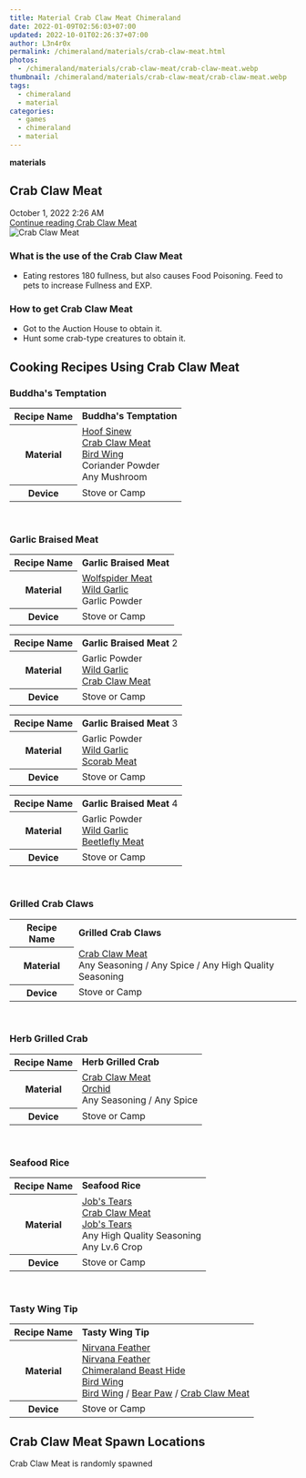 ```yaml
---
title: Material Crab Claw Meat Chimeraland
date: 2022-01-09T02:56:03+07:00
updated: 2022-10-01T02:26:37+07:00
author: L3n4r0x
permalink: /chimeraland/materials/crab-claw-meat.html
photos:
  - /chimeraland/materials/crab-claw-meat/crab-claw-meat.webp
thumbnail: /chimeraland/materials/crab-claw-meat/crab-claw-meat.webp
tags:
  - chimeraland
  - material
categories:
  - games
  - chimeraland
  - material
---
```


<link
  rel="stylesheet"
  href="https://rawcdn.githack.com/dimaslanjaka/Web-Manajemen/870a349/css/bootstrap-5-3-0-alpha3-wrapper.css"
/>
<section id="bootstrap-wrapper">
  <div data-bs-theme="dark">
    <div
      class="row g-0 border rounded overflow-hidden flex-md-row mb-4 shadow-sm position-relative bg-dark text-light"
    >
      <div class="col p-4 d-flex flex-column position-static">
        <strong class="d-inline-block mb-2 text-success">materials</strong>
        <h2 class="mb-0">Crab Claw Meat</h2>
        <div class="mb-1 text-muted">October 1, 2022 2:26 AM</div>
        <a
          href="/chimeraland/materials/crab-claw-meat.html"
          class="stretched-link d-none text-primary"
          >Continue reading Crab Claw Meat</a
        >
      </div>
      <div class="col-auto d-none d-md-block d-lg-block">
        <img
          src="https://www.webmanajemen.com/chimeraland/materials/crab-claw-meat/crab-claw-meat.webp"
          alt="Crab Claw Meat"
        />
      </div>
    </div>
    <div class="row">
      <div class="col-lg-6 col-12 mb-2">
        <div class="card">
          <div class="card-body">
            <h3 class="card-title">What is the use of the Crab Claw Meat</h3>
            <div class="card-text">
              <ul>
                <li>
                  Eating restores 180 fullness, but also causes Food Poisoning.
                  Feed to pets to increase Fullness and EXP.
                </li>
              </ul>
            </div>
          </div>
        </div>
      </div>
      <div class="col-lg-6 col-12 mb-2">
        <div class="card">
          <div class="card-body">
            <h3 class="card-title">How to get Crab Claw Meat</h3>
            <div class="card-text">
              <ul>
                <li>Got to the Auction House to obtain it.</li>
                <li>Hunt some crab-type creatures to obtain it.</li>
              </ul>
            </div>
          </div>
        </div>
      </div>
      <div class="col-12 mb-2">
        <h2 id="cookable">Cooking Recipes Using Crab Claw Meat</h2>
        <div id="recipe-buddhas-temptation">
          <h3 id="item-buddhas-temptation">Buddha&#x27;s Temptation</h3>
          <div class="mb-2">
            <table class="table">
              <tr>
                <th>Recipe Name</th>
                <td><b>Buddha&#x27;s Temptation</b></td>
              </tr>
              <tr>
                <th>Material</th>
                <td>
                  <a
                    class="text-decoration-none text-primary"
                    href="/chimeraland/materials/hoof-sinew.html"
                    >Hoof Sinew</a
                  ><br /><a
                    class="text-decoration-none text-primary"
                    href="/chimeraland/materials/crab-claw-meat.html"
                    >Crab Claw Meat</a
                  ><br /><a
                    class="text-decoration-none text-primary"
                    href="/chimeraland/materials/bird-wing.html"
                    >Bird Wing</a
                  ><br />Coriander Powder<br />Any Mushroom
                </td>
              </tr>
              <tr>
                <th>Device</th>
                <td>Stove or Camp</td>
              </tr>
            </table>
          </div>
        </div>
        <br />
        <div id="recipe-garlic-braised-meat">
          <h3 id="item-garlic-braised-meat">Garlic Braised Meat</h3>
          <div class="mb-2">
            <table class="table">
              <tr>
                <th>Recipe Name</th>
                <td><b>Garlic Braised Meat</b></td>
              </tr>
              <tr>
                <th>Material</th>
                <td>
                  <a
                    class="text-decoration-none text-primary"
                    href="/chimeraland/materials/wolfspider-meat.html"
                    >Wolfspider Meat</a
                  ><br /><a
                    class="text-decoration-none text-primary"
                    href="/chimeraland/materials/wild-garlic.html"
                    >Wild Garlic</a
                  ><br />Garlic Powder
                </td>
              </tr>
              <tr>
                <th>Device</th>
                <td>Stove or Camp</td>
              </tr>
            </table>
          </div>
          <div class="mb-2">
            <table class="table">
              <tr>
                <th>Recipe Name</th>
                <td><b>Garlic Braised Meat</b> 2</td>
              </tr>
              <tr>
                <th>Material</th>
                <td>
                  Garlic Powder<br /><a
                    class="text-decoration-none text-primary"
                    href="/chimeraland/materials/wild-garlic.html"
                    >Wild Garlic</a
                  ><br /><a
                    class="text-decoration-none text-primary"
                    href="/chimeraland/materials/crab-claw-meat.html"
                    >Crab Claw Meat</a
                  >
                </td>
              </tr>
              <tr>
                <th>Device</th>
                <td>Stove or Camp</td>
              </tr>
            </table>
          </div>
          <div class="mb-2">
            <table class="table">
              <tr>
                <th>Recipe Name</th>
                <td><b>Garlic Braised Meat</b> 3</td>
              </tr>
              <tr>
                <th>Material</th>
                <td>
                  Garlic Powder<br /><a
                    class="text-decoration-none text-primary"
                    href="/chimeraland/materials/wild-garlic.html"
                    >Wild Garlic</a
                  ><br /><a
                    class="text-decoration-none text-primary"
                    href="/chimeraland/materials/scorab-meat.html"
                    >Scorab Meat</a
                  >
                </td>
              </tr>
              <tr>
                <th>Device</th>
                <td>Stove or Camp</td>
              </tr>
            </table>
          </div>
          <div class="mb-2">
            <table class="table">
              <tr>
                <th>Recipe Name</th>
                <td><b>Garlic Braised Meat</b> 4</td>
              </tr>
              <tr>
                <th>Material</th>
                <td>
                  Garlic Powder<br /><a
                    class="text-decoration-none text-primary"
                    href="/chimeraland/materials/wild-garlic.html"
                    >Wild Garlic</a
                  ><br /><a
                    class="text-decoration-none text-primary"
                    href="/chimeraland/materials/beetlefly-meat.html"
                    >Beetlefly Meat</a
                  >
                </td>
              </tr>
              <tr>
                <th>Device</th>
                <td>Stove or Camp</td>
              </tr>
            </table>
          </div>
        </div>
        <br />
        <div id="recipe-grilled-crab-claws">
          <h3 id="item-grilled-crab-claws">Grilled Crab Claws</h3>
          <div class="mb-2">
            <table class="table">
              <tr>
                <th>Recipe Name</th>
                <td><b>Grilled Crab Claws</b></td>
              </tr>
              <tr>
                <th>Material</th>
                <td>
                  <a
                    class="text-decoration-none text-primary"
                    href="/chimeraland/materials/crab-claw-meat.html"
                    >Crab Claw Meat</a
                  ><br />Any Seasoning<span> / </span>Any Spice<span> / </span
                  >Any High Quality Seasoning
                </td>
              </tr>
              <tr>
                <th>Device</th>
                <td>Stove or Camp</td>
              </tr>
            </table>
          </div>
        </div>
        <br />
        <div id="recipe-herb-grilled-crab">
          <h3 id="item-herb-grilled-crab">Herb Grilled Crab</h3>
          <div class="mb-2">
            <table class="table">
              <tr>
                <th>Recipe Name</th>
                <td><b>Herb Grilled Crab</b></td>
              </tr>
              <tr>
                <th>Material</th>
                <td>
                  <a
                    class="text-decoration-none text-primary"
                    href="/chimeraland/materials/crab-claw-meat.html"
                    >Crab Claw Meat</a
                  ><br /><a
                    class="text-decoration-none text-primary"
                    href="/chimeraland/materials/orchid.html"
                    >Orchid</a
                  ><br />Any Seasoning<span> / </span>Any Spice
                </td>
              </tr>
              <tr>
                <th>Device</th>
                <td>Stove or Camp</td>
              </tr>
            </table>
          </div>
        </div>
        <br />
        <div id="recipe-seafood-rice">
          <h3 id="item-seafood-rice">Seafood Rice</h3>
          <div class="mb-2">
            <table class="table">
              <tr>
                <th>Recipe Name</th>
                <td><b>Seafood Rice</b></td>
              </tr>
              <tr>
                <th>Material</th>
                <td>
                  <a
                    class="text-decoration-none text-primary"
                    href="/chimeraland/materials/job&#x27;s-tears.html"
                    >Job&#x27;s Tears</a
                  ><br /><a
                    class="text-decoration-none text-primary"
                    href="/chimeraland/materials/crab-claw-meat.html"
                    >Crab Claw Meat</a
                  ><br /><a
                    class="text-decoration-none text-primary"
                    href="/chimeraland/materials/job&#x27;s-tears.html"
                    >Job&#x27;s Tears</a
                  ><br />Any High Quality Seasoning<br />Any Lv.6 Crop
                </td>
              </tr>
              <tr>
                <th>Device</th>
                <td>Stove or Camp</td>
              </tr>
            </table>
          </div>
        </div>
        <br />
        <div id="recipe-tasty-wing-tip">
          <h3 id="item-tasty-wing-tip">Tasty Wing Tip</h3>
          <div class="mb-2">
            <table class="table">
              <tr>
                <th>Recipe Name</th>
                <td><b>Tasty Wing Tip</b></td>
              </tr>
              <tr>
                <th>Material</th>
                <td>
                  <a
                    class="text-decoration-none text-primary"
                    href="/chimeraland/materials/nirvana-feather.html"
                    >Nirvana Feather</a
                  ><br /><a
                    class="text-decoration-none text-primary"
                    href="/chimeraland/materials/nirvana-feather.html"
                    >Nirvana Feather</a
                  ><br /><a
                    class="text-decoration-none text-primary"
                    href="/chimeraland/materials/chimeraland-beast-hide.html"
                    >Chimeraland Beast Hide</a
                  ><br /><a
                    class="text-decoration-none text-primary"
                    href="/chimeraland/materials/bird-wing.html"
                    >Bird Wing</a
                  ><br /><a
                    class="text-decoration-none text-primary"
                    href="/chimeraland/materials/bird-wing.html"
                    >Bird Wing</a
                  ><span> / </span
                  ><a
                    class="text-decoration-none text-primary"
                    href="/chimeraland/materials/bear-paw.html"
                    >Bear Paw</a
                  ><span> / </span
                  ><a
                    class="text-decoration-none text-primary"
                    href="/chimeraland/materials/crab-claw-meat.html"
                    >Crab Claw Meat</a
                  >
                </td>
              </tr>
              <tr>
                <th>Device</th>
                <td>Stove or Camp</td>
              </tr>
            </table>
          </div>
        </div>
      </div>
      <div class="col-12 mb-2">
        <h2>Crab Claw Meat Spawn Locations</h2>
        <p>Crab Claw Meat is randomly spawned</p>
      </div>
    </div>
  </div>
</section>